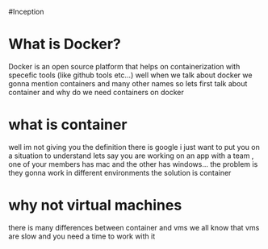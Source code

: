 #Inception

# What is Docker?
  Docker is an open source platform that helps on containerization with specefic tools (like github tools etc...)
  well when we talk about docker we gonna mention containers and many other names so lets first talk about container and why do we need containers on docker
# what is container
   well im not giving you the definition there is google i just want to put you on a situation to understand
lets say you are working on an app with a team , one of your members has mac and the other has windows... the problem is they gonna work in different environments the solution is container

# why not virtual machines
  there is many differences between container and vms we all know that vms are slow and you need a time to work with it 
